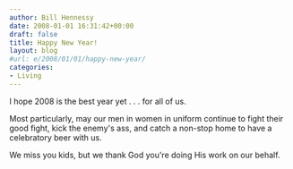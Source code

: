 ```yaml
---
author: Bill Hennessy
date: 2008-01-01 16:31:42+00:00
draft: false
title: Happy New Year!
layout: blog
#url: e/2008/01/01/happy-new-year/
categories:
- Living
---
```


I hope 2008 is the best year yet . . . for all of us.

Most particularly, may our men in women in uniform continue to fight their good fight, kick the enemy's ass, and catch a non-stop home to have a celebratory beer with us.

We miss you kids, but we thank God you're doing His work on our behalf.
